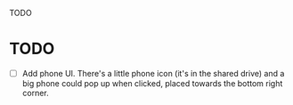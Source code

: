 TODO

# TODO

- [ ] Add phone UI.
      There's a little phone icon (it's in the shared drive) and a big phone could pop up when clicked, placed towards the bottom right corner.
